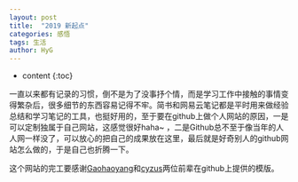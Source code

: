 ```yaml
---
layout: post
title:  "2019 新起点"
categories: 感悟
tags: 生活
author: HyG
---
```


* content
{:toc}

一直以来都有记录的习惯，倒不是为了没事抒个情，而是学习工作中接触的事情变得繁杂后，很多细节的东西容易记得不牢。简书和网易云笔记都是平时用来做经验总结和学习笔记的工具，也挺好用的，至于要在github上做个人网站的原因，一是可以定制独属于自己网站，这感觉很好haha~ ，二是Github总不至于像当年的人人网一样没了，可以放心的把自己的成果放在这里，最后就是好奇别人的github网站怎么做的，于是自己也折腾一下。

这个网站的完工要感谢[Gaohaoyang](https://github.com/Gaohaoyang/gaohaoyang.github.io)和[cyzus](https://github.com/cyzus)两位前辈在github上提供的模版。



